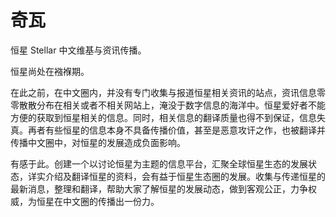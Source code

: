 # 奇瓦

恒星 Stellar 中文维基与资讯传播。

恒星尚处在襁褓期。

在此之前，在中文圈内，并没有专门收集与报道恒星相关资讯的站点，资讯信息零零散散分布在相关或者不相关网站上，淹没于数字信息的海洋中。恒星爱好者不能方便的获取到恒星相关的信息。同时，相关信息的翻译质量也得不到保证，信息失真。再者有些恒星的信息本身不具备传播价值，甚至是恶意攻讦之作，也被翻译并传播中文圈中，对恒星的发展造成负面影响。

有感于此。创建一个以讨论恒星为主题的信息平台，汇聚全球恒星生态的发展状态，详实介绍及翻译恒星的资料，会有益于恒星生态圈的发展。收集与传递恒星的最新消息，整理和翻译，帮助大家了解恒星的发展动态，做到客观公正，力争权威，为恒星在中文圈的传播出一份力。

